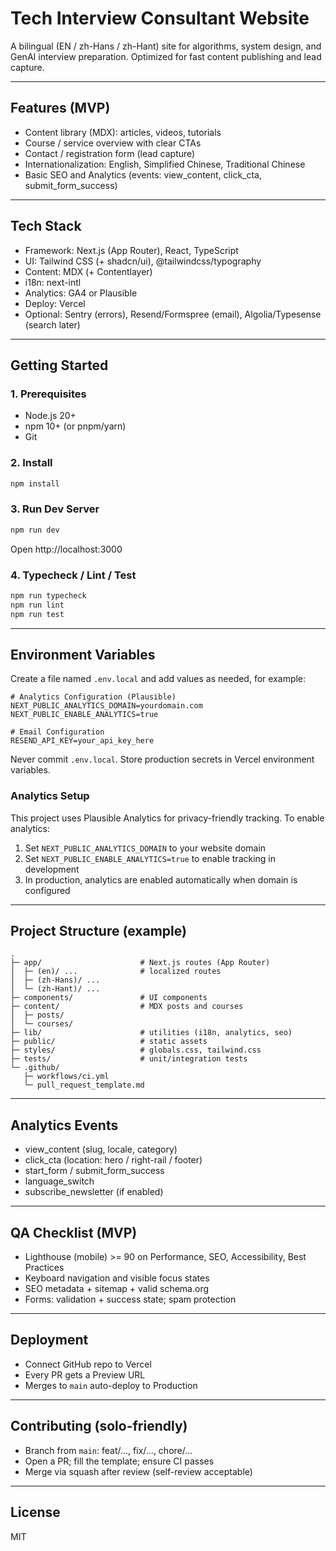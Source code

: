 # Tech Interview Consultant Website

A bilingual (EN / zh-Hans / zh-Hant) site for algorithms, system design, and GenAI interview preparation. Optimized for fast content publishing and lead capture.

---

## Features (MVP)
- Content library (MDX): articles, videos, tutorials
- Course / service overview with clear CTAs
- Contact / registration form (lead capture)
- Internationalization: English, Simplified Chinese, Traditional Chinese
- Basic SEO and Analytics (events: view_content, click_cta, submit_form_success)

---

## Tech Stack
- Framework: Next.js (App Router), React, TypeScript
- UI: Tailwind CSS (+ shadcn/ui), @tailwindcss/typography
- Content: MDX (+ Contentlayer)
- i18n: next-intl
- Analytics: GA4 or Plausible
- Deploy: Vercel
- Optional: Sentry (errors), Resend/Formspree (email), Algolia/Typesense (search later)

---

## Getting Started

### 1. Prerequisites
- Node.js 20+
- npm 10+ (or pnpm/yarn)
- Git

### 2. Install
```bash
npm install
```

### 3. Run Dev Server
```bash
npm run dev
```
Open http://localhost:3000

### 4. Typecheck / Lint / Test
```bash
npm run typecheck
npm run lint
npm run test
```

---

## Environment Variables
Create a file named `.env.local` and add values as needed, for example:

```
# Analytics Configuration (Plausible)
NEXT_PUBLIC_ANALYTICS_DOMAIN=yourdomain.com
NEXT_PUBLIC_ENABLE_ANALYTICS=true

# Email Configuration
RESEND_API_KEY=your_api_key_here
```

Never commit `.env.local`. Store production secrets in Vercel environment variables.

### Analytics Setup
This project uses Plausible Analytics for privacy-friendly tracking. To enable analytics:

1. Set `NEXT_PUBLIC_ANALYTICS_DOMAIN` to your website domain
2. Set `NEXT_PUBLIC_ENABLE_ANALYTICS=true` to enable tracking in development
3. In production, analytics are enabled automatically when domain is configured

---

## Project Structure (example)
```
.
├─ app/                      # Next.js routes (App Router)
│  ├─ (en)/ ...              # localized routes
│  ├─ (zh-Hans)/ ...
│  └─ (zh-Hant)/ ...
├─ components/               # UI components
├─ content/                  # MDX posts and courses
│  ├─ posts/
│  └─ courses/
├─ lib/                      # utilities (i18n, analytics, seo)
├─ public/                   # static assets
├─ styles/                   # globals.css, tailwind.css
├─ tests/                    # unit/integration tests
└─ .github/
   ├─ workflows/ci.yml
   └─ pull_request_template.md
```

---

## Analytics Events
- view_content (slug, locale, category)
- click_cta (location: hero / right-rail / footer)
- start_form / submit_form_success
- language_switch
- subscribe_newsletter (if enabled)

---

## QA Checklist (MVP)
- Lighthouse (mobile) >= 90 on Performance, SEO, Accessibility, Best Practices
- Keyboard navigation and visible focus states
- SEO metadata + sitemap + valid schema.org
- Forms: validation + success state; spam protection

---

## Deployment
- Connect GitHub repo to Vercel
- Every PR gets a Preview URL
- Merges to `main` auto-deploy to Production

---

## Contributing (solo-friendly)
- Branch from `main`: feat/..., fix/..., chore/...
- Open a PR; fill the template; ensure CI passes
- Merge via squash after review (self-review acceptable)

---

## License
MIT

